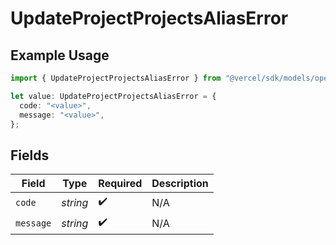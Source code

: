 # UpdateProjectProjectsAliasError

## Example Usage

```typescript
import { UpdateProjectProjectsAliasError } from "@vercel/sdk/models/operations/updateproject.js";

let value: UpdateProjectProjectsAliasError = {
  code: "<value>",
  message: "<value>",
};
```

## Fields

| Field              | Type               | Required           | Description        |
| ------------------ | ------------------ | ------------------ | ------------------ |
| `code`             | *string*           | :heavy_check_mark: | N/A                |
| `message`          | *string*           | :heavy_check_mark: | N/A                |